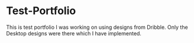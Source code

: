# Test-Portfolio

This is test portfolio I was working on using designs from Dribble. Only the Desktop designs were there which I have implemented.

